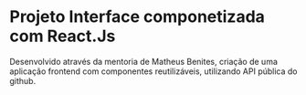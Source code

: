 # Projeto Interface componetizada com React.Js

Desenvolvido através da mentoria de Matheus Benites, criação de uma aplicação frontend com componentes reutilizáveis, utilizando API pública do github.
